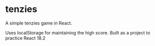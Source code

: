 # tenzies
A simple tenzies game in React.

 Uses localStorage for maintaining the high score. Built as a project to practice React 18.2
